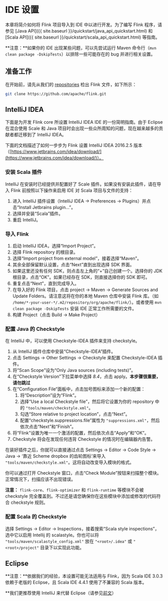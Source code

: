 # IDE 设置

本章将简介如何将 Flink 项目导入到 IDE 中以进行开发。为了编写 Flink 程序，请参见 [Java API]({{ site.baseurl }}/quickstart/java_api_quickstart.html) 和  [Scala API]({{ site.baseurl }}/quickstart/scala_api_quickstart.html) 等指南。

**注意：**如果你的 IDE 出现某些问题，可以先尝试运行 Maven 命令行（`mvn clean package -DskipTests`）以排除一些可能存在的 bug 并进行相关设置。

## 准备工作

在开始前，请先从我们的 [repositories](https://flink.apache.org/community.html#source-code) 检出 Flink 文件，如下所示：

```bash
git clone https://github.com/apache/flink.git
```

## IntelliJ IDEA

下面是为开发 Flink core 所设置 IntelliJ IDEA IDE 的一份简明指南。由于 Eclipse 在混合使用 Scale 和 Java 项目时会出现一些众所周知的问题，现在越来越多的贡献者都迁移到了 IntelliJ IDEA。

下面的文档描述了如何一步步为 Flink 设置 IntelliJ IDEA 2016.2.5 版本（[https://www.jetbrains.com/idea/download/](https://www.jetbrains.com/idea/download/)）。

### 安装 Scala 插件

IntelliJ 在安装时已经提供并配置好了 Scale 插件。如果没有安装此插件，请在导入 Flink 前按照以下操作来启用 IDE 对 Scala 项目与文件的支持：

1. 进入 IntelliJ 插件设置（IntelliJ IDEA -> Preferences -> Plugins）并点击“Install Jetbrains plugin...”。
2. 选择并安装“Scala”插件。
3. 重启 IntelliJ。

### 导入 Flink

1. 启动 IntelliJ IDEA，选择“Import Project”。
2. 选择 Flink repository 的根目录。
3. 选择“Import project from external model”，接着选择“Maven”。
4. 其余全部保留默认设置，点击“Next”直到出现选择 SDK 界面。
5. 如果这里还没有任何 SDK，则点击左上角的“+”自己创建一个。选择你的 JDK 根目录，点击“OK”。如果已经存在 SDK，则直接选择你的 SDK 即可。
6. 重复点击“Next”，直到完成导入。
7. 在导入好的 Flink 项目，点击 project -> Maven -> Generate Sources and Update Folders。请注意这将在你的本地 Maven 仓库中安装 Flink 库。（如 `/home/*-your-user-*/.m2/repository/org/apache/flink/`）。或者使用 `mvn clean package -DskipTests` 安装 IDE 正常工作所需要的文件。
8. 构建 Project（点击 Build -> Make Project）

### 配置 Java 的 Checkstyle
在 IntelliJ 中，可以使用 Checkstyle-IDEA 插件来支持 checkstyle。

1. 从 IntelliJ 插件仓库中安装“Checkstyle-IDEA”插件。
2. 点击 Settings -> Other Settings -> Checkstyle 来配置 Checkstyle-IDEA 插件。
3. 将“Scan Scope”设为“Only Java sources (including tests)”。
4. 在“Checkstyle Version”下拉菜单中选择 _8.4_，点击 apply。**本步骤很重要，请勿跳过**
5. 在“Configuration File“面板中，点击加号图标来添加一个新的配置：
    1. 将“Description”设为“Flink”。
    2. 选择“Use a local Checkstyle file”，然后将它设置为你的 repository 中的  `"tools/maven/checkstyle.xml"`。
    3. 勾选“Store relative to project location”，点击“Next”。
    4. 配置“checkstyle.suppressions.file”属性为 `"suppressions.xml"`，然后依次点击“Next”和“Finish”。
6. 将“Flink”设置为唯一一个激活的配置，然后依次点击“Apply”和“OK”。
7. Checkstyle 将会在发现任何违背 Checkstyle 的情况时在编辑器内告警。

在装好插件之后，你就可以直接通过点击 Settings -> Editor -> Code Style -> Java -> ‘靠近 Scheme dropbox 的齿轮图标’来导入 `"tools/maven/checkstyle.xml"`。这将自动改变导入模块的格式。

你可以通过打开 Checkstyle 窗口，点击“Check Module”按钮来扫描整个模块。正常情况下，扫描应该不出现错误。

**注意：** `flink-core`、`flink-optimizer` 和 `flink-runtime` 等模块不会被 checkstyle 完全覆盖到。不过还是请您确保你在这些模块中添加或修改的代码符合 checkstyle 规则。

### 配置 Scala 的 Checkstyle

选择 Settings -> Editor -> Inspections，接着搜索“Scala style inspections”，选中它以启用 Intellij 的 scalastyle。你也可以将 `"tools/maven/scalastyle_config.xml"` 放在 `"<root>/.idea"` 或 `"<root>/project"` 目录下以实现此功能。

## Eclipse

**注意：**依据我们的经验，本设置可能无法适用与 Flink，因为 Scala IDE 3.0.3 依赖于老版的 Eclipse，且 Scala IDE 4.4.1 使用了不兼容的 Scala 版本。

**我们更推荐使用 IntelliJ 来代替 Eclipse（请参见[前文](#intellij-idea)）
